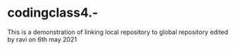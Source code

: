 # codingclass4.-
This is a demonstration of linking local repository to global repository
edited by ravi
on 6th may 2021
